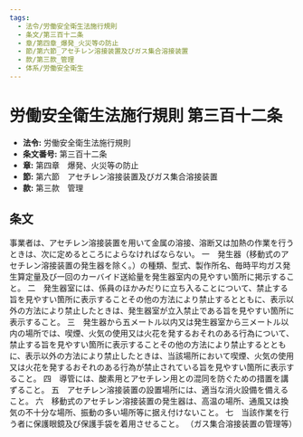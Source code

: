 ```yaml
---
tags:
  - 法令/労働安全衛生法施行規則
  - 条文/第三百十二条
  - 章/第四章_爆発_火災等の防止
  - 節/第六節_アセチレン溶接装置及びガス集合溶接装置
  - 款/第三款_管理
  - 体系/労働安全衛生
---
```

# 労働安全衛生法施行規則 第三百十二条

- **法令:** 労働安全衛生法施行規則
- **条文番号:** 第三百十二条
- **章:** 第四章　爆発、火災等の防止
- **節:** 第六節　アセチレン溶接装置及びガス集合溶接装置
- **款:** 第三款　管理

## 条文
事業者は、アセチレン溶接装置を用いて金属の溶接、溶断又は加熱の作業を行うときは、次に定めるところによらなければならない。
一　発生器（移動式のアセチレン溶接装置の発生器を除く。）の種類、型式、製作所名、毎時平均ガス発生算定量及び一回のカーバイド送給量を発生器室内の見やすい箇所に掲示すること。
二　発生器室には、係員のほかみだりに立ち入ることについて、禁止する旨を見やすい箇所に表示することその他の方法により禁止するとともに、表示以外の方法により禁止したときは、発生器室が立入禁止である旨を見やすい箇所に表示すること。
三　発生器から五メートル以内又は発生器室から三メートル以内の場所では、喫煙、火気の使用又は火花を発するおそれのある行為について、禁止する旨を見やすい箇所に表示することその他の方法により禁止するとともに、表示以外の方法により禁止したときは、当該場所において喫煙、火気の使用又は火花を発するおそれのある行為が禁止されている旨を見やすい箇所に表示すること。
四　導管には、酸素用とアセチレン用との混同を防ぐための措置を講ずること。
五　アセチレン溶接装置の設置場所には、適当な消火設備を備えること。
六　移動式のアセチレン溶接装置の発生器は、高温の場所、通風又は換気の不十分な場所、振動の多い場所等に据え付けないこと。
七　当該作業を行う者に保護眼鏡及び保護手袋を着用させること。
（ガス集合溶接装置の管理等）

